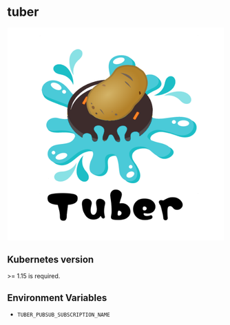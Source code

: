 # tuber 

![logo](logo.png)

## Kubernetes version
 \>= 1.15 is required.

## Environment Variables
* `TUBER_PUBSUB_SUBSCRIPTION_NAME`